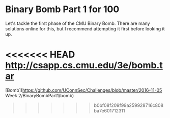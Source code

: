 # Binary Bomb Part 1 for 100

Let's tackle the first phase of the CMU Binary Bomb. There are many solutions
online for this, but I recommend attempting it first before looking it up.

<<<<<<< HEAD
http://csapp.cs.cmu.edu/3e/bomb.tar
=======
[Bomb](https://github.com/UConnSec/Challenges/blob/master/2016-11-05 Week 2/BinaryBombPart1/bomb)
>>>>>>> b0bf08f209f99a259928716c808ba7e601712311
